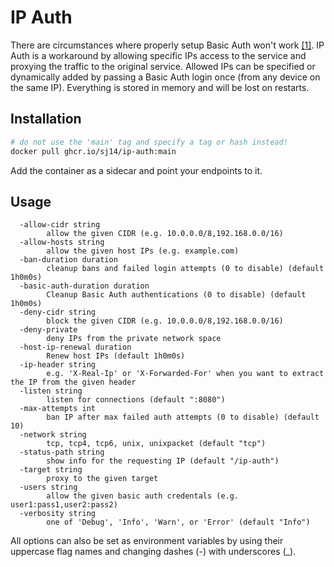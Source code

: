 # IP Auth

There are circumstances where properly setup Basic Auth won't work [[1]](https://github.com/jellyfin/jellyfin-android/issues/123).
IP Auth is a workaround by allowing specific IPs access to the service and proxying the traffic to the original service. Allowed IPs can be specified or dynamically added by passing a Basic Auth login once (from any device on the same IP). Everything is stored in memory and will be lost on restarts.

## Installation

```bash
# do not use the 'main' tag and specify a tag or hash instead!
docker pull ghcr.io/sj14/ip-auth:main
```

Add the container as a sidecar and point your endpoints to it.

## Usage

```text
  -allow-cidr string
        allow the given CIDR (e.g. 10.0.0.0/8,192.168.0.0/16)
  -allow-hosts string
        allow the given host IPs (e.g. example.com)
  -ban-duration duration
        cleanup bans and failed login attempts (0 to disable) (default 1h0m0s)
  -basic-auth-duration duration
        Cleanup Basic Auth authentications (0 to disable) (default 1h0m0s)
  -deny-cidr string
        block the given CIDR (e.g. 10.0.0.0/8,192.168.0.0/16)
  -deny-private
        deny IPs from the private network space
  -host-ip-renewal duration
        Renew host IPs (default 1h0m0s)
  -ip-header string
        e.g. 'X-Real-Ip' or 'X-Forwarded-For' when you want to extract the IP from the given header
  -listen string
        listen for connections (default ":8080")
  -max-attempts int
        ban IP after max failed auth attempts (0 to disable) (default 10)
  -network string
        tcp, tcp4, tcp6, unix, unixpacket (default "tcp")
  -status-path string
        show info for the requesting IP (default "/ip-auth")
  -target string
        proxy to the given target
  -users string
        allow the given basic auth credentals (e.g. user1:pass1,user2:pass2)
  -verbosity string
        one of 'Debug', 'Info', 'Warn', or 'Error' (default "Info")
```

All options can also be set as environment variables by using their uppercase flag names and changing dashes (-) with underscores (_).
